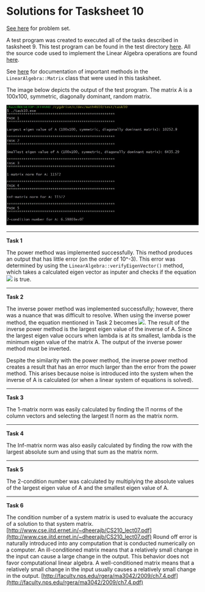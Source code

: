 # Solutions for Tasksheet 10
[See here](https://github.com/jvkoebbe/math4610/blob/master/tasksheets/tasksheet_10/html/tasksheet_10.html) for problem set.

A test program was created to executed all of the tasks described in tasksheet 9. This test program can be found in the test directory [here](../test/task10/task10.cpp). All the source code used to implement the Linear Algebra operations are found [here](../src/linsolver.cpp).

See [here](../software_manual/README.md) for documentation of important methods in the `LinearAlgebra::Matrix` class that were used in this tasksheet.

The image below depicts the output of the test program. The matrix A is a 100x100, symmetric, diagonally dominant, random matrix.

![](../images/tasksheet10.JPG)

<hr>

**Task 1**

The power method was implemented successfully. This method produces an output that has little error (on the order of 10^-3). This error was determined by using the `LinearAlgebra::verifyEigenVector()` method, which takes a calculated eigen vector as inputer and checks if the equation <img src="https://render.githubusercontent.com/render/math?math=Av = \lambda v"> is true.

<hr>

**Task 2**

The inverse power method was implemented successfully; however, there was a nuance that was difficult to resolve. When using the inverse power method, the equation mentioned in Task 2 becomes <img src="https://render.githubusercontent.com/render/math?math=A^{-1}v = \lambda^{-1}v">. The result of the inverse power method is the largest eigen value of the inverse of A. Since the largest eigen value occurs when lambda is at its smallest, lambda is the minimum eigen value of the matrix A. The output of the inverse power method must be inverted.

Despite the similarity with the power method, the inverse power method creates a result that has an error much larger than the error from the power method. This arises 
because noise is introduced into the system when the inverse of A is calculated (or when a linear system of equations is solved).

<hr>

**Task 3**

The 1-matrix norm was easily calculated by finding the l1 norms of the column vectors and selecting the largest l1 norm as the matrix norm.

<hr>

**Task 4**

The Inf-matrix norm was also easily calculated by finding the row with the largest absolute sum and using that sum as the matrix norm.

<hr>

**Task 5**

The 2-condition number was calculated by multiplying the absolute values of the largest eigen value of A and the smallest eigen value of A.

<hr>

**Task 6**

The condition number of a system matrix is used to evaluate the accuracy of a solution to that system matrix. [http://www.cse.iitd.ernet.in/~dheerajb/CS210_lect07.pdf](http://www.cse.iitd.ernet.in/~dheerajb/CS210_lect07.pdf) Round off error is naturally introduced into any computation that is conducted numerically on a computer. An ill-conditioned matrix means that a relatively small change in the input can cause a large change in the output. This behavior does not favor computational linear algebra. A well-conditioned matrix means that a relatively small change in the input usually causes a relatively small change in the output.  [http://faculty.nps.edu/rgera/ma3042/2009/ch7.4.pdf](http://faculty.nps.edu/rgera/ma3042/2009/ch7.4.pdf)

